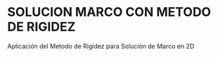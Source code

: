# SOLUCION MARCO CON METODO DE RIGIDEZ

Aplicación del Metodo de Rigidez para Solución de Marco en 2D